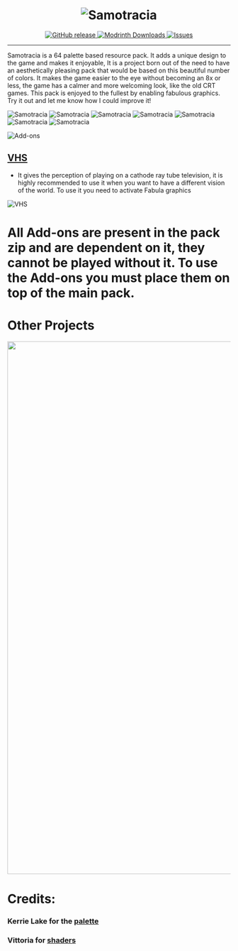 <div align="center">
    <h1>
       <img alt="Samotracia" src="https://i.imgur.com/RnDNObj.png">
    </h1>
       <a href="https://github.com/VittoriaAlata/Samotracia"><img alt="GitHub release" src="https://img.shields.io/github/v/release/VittoriaAlata/Samotracia?style=social&label=latest&link=https://github.com/VittoriaAlata/Samotracia">
       <a href="https://modrinth.com/resourcepack/samotracia"><img alt="Modrinth Downloads" src="https://img.shields.io/modrinth/dt/bkYQqS6M?style=social&logo=modrinth&label=Modrinth&link=https%3A%2F%2Fmodrinth.com%2Fresourcepack%2Fsamotracia">
       <a href=https://github.com/VittoriaAlata/samotracia/issues><img alt="Issues" src="https://img.shields.io/github/issues/VittoriaAlata/Samotracia?style=social&label=Issues&link=https://github.com/VittoriaAlata/Samotracia">
    </a>
</div>

---  

Samotracia is a 64 palette based resource pack.
It adds a unique design to the game and makes it enjoyable, It is a project born out of the need to have an aesthetically pleasing pack that would be based on this beautiful number of colors. It makes the game easier to the eye without becoming an 8x or less, the game has a calmer and more welcoming look, like the old CRT games. This pack is enjoyed to the fullest by enabling fabulous graphics. 
Try it out and let me know how I could improve it!

![Samotracia](https://cdn.modrinth.com/data/bkYQqS6M/images/eb91b9d3dac86c4ade47a25da23ecd7a8a9a088b.png)
![Samotracia](https://cdn.modrinth.com/data/bkYQqS6M/images/956b36e438020dc56a4787387d780fae02ea5baf.png)
![Samotracia](https://cdn.modrinth.com/data/bkYQqS6M/images/63e42ba3c10951ab66e5e6dd0d4c8d05206c00e0.png)
![Samotracia](https://cdn.modrinth.com/data/bkYQqS6M/images/2f405bf42f7de64063000fe2039b46f801a15bf7.png)
![Samotracia](https://cdn.modrinth.com/data/bkYQqS6M/images/b2533b3be2ca07e3deb165bc50504c05981011cd.png)
![Samotracia](https://cdn.modrinth.com/data/bkYQqS6M/images/e9eaffca0681639f291219528cd8e372bb4961bf.png)
![Samotracia](https://cdn.modrinth.com/data/bkYQqS6M/images/d2878d279de8f7b6c44d86554bf7d97a4c1823e5.png)

![Add-ons](https://i.imgur.com/CXrL4To.png)
## [VHS](https://drive.google.com/file/d/1w9WwPCThvAFfBDdR6Myz7KhFW1Ji_NOx/view?usp=sharing)
- It gives the perception of playing on a cathode ray tube television, it is highly recommended to use it when you want to have a different vision of the world. To use it you need to activate Fabula graphics

![VHS](https://cdn.modrinth.com/data/bkYQqS6M/images/41f385c07337f6acc7e09b2d375a7dc6f5aae747.png)

# All Add-ons are present in the pack zip and are dependent on it, they cannot be played without it. To use the Add-ons you must place them on top of the main pack.

# Other Projects


[//]: # (
 <a href="https://modrinth.com/resourcepack/verno">
    <p align="center">
        <img src="https://i.imgur.com/ZPtJb5o.png" alt="achromatopsía" width="1200"/> 
    </p>
</a>
)

[//]: # (
 <a href="https://modrinth.com/resourcepack/verno">
    <p align="center">
        <img src="https://i.imgur.com/7dg2Z3N.png" alt="achromatopsía" width="1200"/> 
    </p>
</a>
)

<a href="https://modrinth.com/resourcepack/azzurra">
    <p align="center">
        <img src="https://i.imgur.com/R8KRwEq.png" alt="Azzurra" width="1200"/> 
    </p>
</a>

[//]: # (
<a href="https://modrinth.com/resourcepack/achromatopsia">
    <p align="center">
        <img src="https://i.imgur.com/KZR4I9G.png" alt="achromatopsía" width="1200"/> 
    </p>
</a>
)

# Credits:
### Kerrie Lake for the [palette](https://lospec.com/palette-list/resurrect-64)
### Vittoria for [shaders](https://modrinth.com/resourcepack/azzurra)

